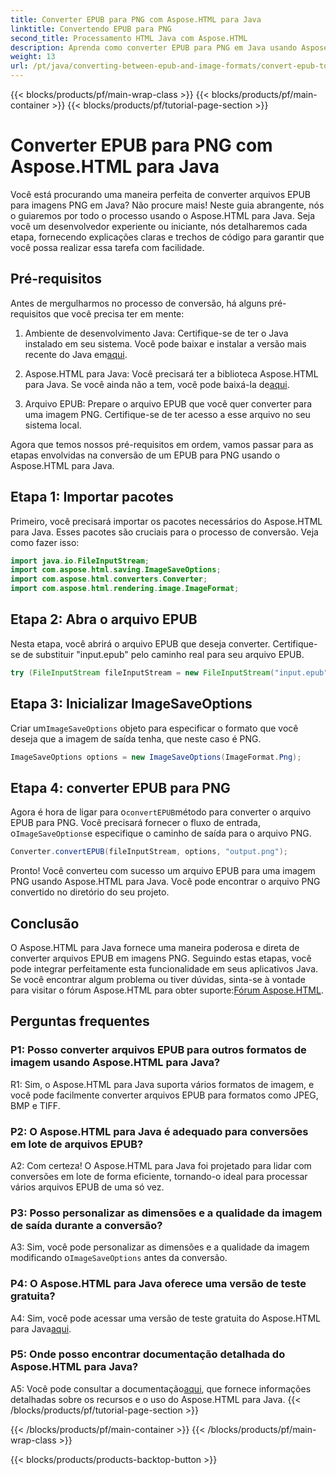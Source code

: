 ```yaml
---
title: Converter EPUB para PNG com Aspose.HTML para Java
linktitle: Convertendo EPUB para PNG
second_title: Processamento HTML Java com Aspose.HTML
description: Aprenda como converter EPUB para PNG em Java usando Aspose.HTML para Java. Guia passo a passo para conversão perfeita.
weight: 13
url: /pt/java/converting-between-epub-and-image-formats/convert-epub-to-png/
---
```


{{< blocks/products/pf/main-wrap-class >}}
{{< blocks/products/pf/main-container >}}
{{< blocks/products/pf/tutorial-page-section >}}

# Converter EPUB para PNG com Aspose.HTML para Java

Você está procurando uma maneira perfeita de converter arquivos EPUB para imagens PNG em Java? Não procure mais! Neste guia abrangente, nós o guiaremos por todo o processo usando o Aspose.HTML para Java. Seja você um desenvolvedor experiente ou iniciante, nós detalharemos cada etapa, fornecendo explicações claras e trechos de código para garantir que você possa realizar essa tarefa com facilidade.

## Pré-requisitos

Antes de mergulharmos no processo de conversão, há alguns pré-requisitos que você precisa ter em mente:

1.  Ambiente de desenvolvimento Java: Certifique-se de ter o Java instalado em seu sistema. Você pode baixar e instalar a versão mais recente do Java em[aqui](https://www.oracle.com/java/technologies/javase-downloads.html).

2. Aspose.HTML para Java: Você precisará ter a biblioteca Aspose.HTML para Java. Se você ainda não a tem, você pode baixá-la de[aqui](https://releases.aspose.com/html/java/).

3. Arquivo EPUB: Prepare o arquivo EPUB que você quer converter para uma imagem PNG. Certifique-se de ter acesso a esse arquivo no seu sistema local.

Agora que temos nossos pré-requisitos em ordem, vamos passar para as etapas envolvidas na conversão de um EPUB para PNG usando o Aspose.HTML para Java.

## Etapa 1: Importar pacotes

Primeiro, você precisará importar os pacotes necessários do Aspose.HTML para Java. Esses pacotes são cruciais para o processo de conversão. Veja como fazer isso:

```java
import java.io.FileInputStream;
import com.aspose.html.saving.ImageSaveOptions;
import com.aspose.html.converters.Converter;
import com.aspose.html.rendering.image.ImageFormat;
```

## Etapa 2: Abra o arquivo EPUB

Nesta etapa, você abrirá o arquivo EPUB que deseja converter. Certifique-se de substituir "input.epub" pelo caminho real para seu arquivo EPUB.

```java
try (FileInputStream fileInputStream = new FileInputStream("input.epub")) {
```

## Etapa 3: Inicializar ImageSaveOptions

 Criar um`ImageSaveOptions` objeto para especificar o formato que você deseja que a imagem de saída tenha, que neste caso é PNG.

```java
ImageSaveOptions options = new ImageSaveOptions(ImageFormat.Png);
```

## Etapa 4: converter EPUB para PNG

 Agora é hora de ligar para o`convertEPUB`método para converter o arquivo EPUB para PNG. Você precisará fornecer o fluxo de entrada, o`ImageSaveOptions`e especifique o caminho de saída para o arquivo PNG.

```java
Converter.convertEPUB(fileInputStream, options, "output.png");
```

Pronto! Você converteu com sucesso um arquivo EPUB para uma imagem PNG usando Aspose.HTML para Java. Você pode encontrar o arquivo PNG convertido no diretório do seu projeto.

## Conclusão
 O Aspose.HTML para Java fornece uma maneira poderosa e direta de converter arquivos EPUB em imagens PNG. Seguindo estas etapas, você pode integrar perfeitamente esta funcionalidade em seus aplicativos Java. Se você encontrar algum problema ou tiver dúvidas, sinta-se à vontade para visitar o fórum Aspose.HTML para obter suporte:[Fórum Aspose.HTML](https://forum.aspose.com/).

## Perguntas frequentes

### P1: Posso converter arquivos EPUB para outros formatos de imagem usando Aspose.HTML para Java?

R1: Sim, o Aspose.HTML para Java suporta vários formatos de imagem, e você pode facilmente converter arquivos EPUB para formatos como JPEG, BMP e TIFF.

### P2: O Aspose.HTML para Java é adequado para conversões em lote de arquivos EPUB?
   
A2: Com certeza! O Aspose.HTML para Java foi projetado para lidar com conversões em lote de forma eficiente, tornando-o ideal para processar vários arquivos EPUB de uma só vez.

### P3: Posso personalizar as dimensões e a qualidade da imagem de saída durante a conversão?

 A3: Sim, você pode personalizar as dimensões e a qualidade da imagem modificando o`ImageSaveOptions` antes da conversão. 

### P4: O Aspose.HTML para Java oferece uma versão de teste gratuita?

 A4: Sim, você pode acessar uma versão de teste gratuita do Aspose.HTML para Java[aqui](https://releases.aspose.com/).

### P5: Onde posso encontrar documentação detalhada do Aspose.HTML para Java?

 A5: Você pode consultar a documentação[aqui](https://reference.aspose.com/html/java/), que fornece informações detalhadas sobre os recursos e o uso do Aspose.HTML para Java.
{{< /blocks/products/pf/tutorial-page-section >}}

{{< /blocks/products/pf/main-container >}}
{{< /blocks/products/pf/main-wrap-class >}}

{{< blocks/products/products-backtop-button >}}
